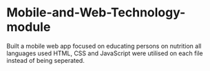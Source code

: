 # Mobile-and-Web-Technology-module
Built a mobile web app focused on educating persons on nutrition
all languages used HTML, CSS and JavaScript were utilised on each file instead of being seperated.
